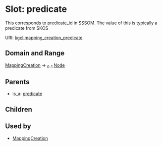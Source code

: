 
# Slot: predicate


This corresponds to predicate_id in SSSOM. The value of this is typically a predicate from SKOS

URI: [kgcl:mapping_creation_predicate](http://w3id.org/kgcl/mapping_creation_predicate)


## Domain and Range

[MappingCreation](MappingCreation.md) &#8594;  <sub>0..1</sub> [Node](Node.md)

## Parents

 *  is_a: [predicate](predicate.md)

## Children


## Used by

 * [MappingCreation](MappingCreation.md)
